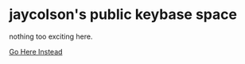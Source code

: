 # jaycolson's public keybase space

nothing too exciting here.

[Go Here Instead](https://karma.net)



